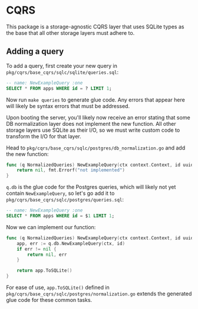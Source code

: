 # CQRS

This package is a storage-agnostic CQRS layer that uses SQLite types as the base
that all other storage layers must adhere to.

## Adding a query

To add a query, first create your new query in
`pkg/cqrs/base_cqrs/sqlc/sqlite/queries.sql`:
```sql
-- name: NewExampleQuery :one
SELECT * FROM apps WHERE id = ? LIMIT 1;
```

Now run `make queries` to generate glue code. Any errors that appear here will
likely be syntax errors that must be addressed.

Upon booting the server, you'll likely now receive an error stating that some DB
normalization layer does not implement the new function. All other storage
layers use SQLite as their I/O, so we must write custom code to transform the
I/O for that layer.

Head to `pkg/cqrs/base_cqrs/sqlc/postgres/db_normalization.go` and add the new
function:
```go
func (q NormalizedQueries) NewExampleQuery(ctx context.Context, id uuid.UUID) (*sqlc_sqlite.App, error) {
	return nil, fmt.Errorf("not implemented")
}
```

`q.db` is the glue code for the Postgres queries, which will likely not yet
contain `NewExampleQuery`, so let's go add it to
`pkg/cqrs/base_cqrs/sqlc/postgres/queries.sql`:
```sql
-- name: NewExampleQuery :one
SELECT * FROM apps WHERE id = $1 LIMIT 1;
```

Now we can implement our function:
```go
func (q NormalizedQueries) NewExampleQuery(ctx context.Context, id uuid.UUID) (*sqlc_sqlite.App, error) {
	app, err := q.db.NewExampleQuery(ctx, id)
	if err != nil {
		return nil, err
	}

	return app.ToSQLite()
}
```

For ease of use, `app.ToSQLite()` defined in
`pkg/cqrs/base_cqrs/sqlc/postgres/normalization.go` extends the generated glue
code for these common tasks.
